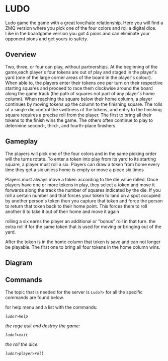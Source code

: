 # LUDO
Ludo game the game with a great love/hate relationship.
Here you will find a ZMQ version where you pick one of the four colors and roll a digital dice.
Like in the boardgame version you got 4 pions and can eliminate your opponent pions and get yours to safety.

## Overview 

Two, three, or four can play, without partnerships.
At the beginning of the game,each player's four tokens are out of play and staged in the player's yard
(one of the large corner areas of the board in the player's colour).
When able to, the players enter their tokens one per turn on their respective starting squares and proceed to race them clockwise around the board along the game track (the path of squares not part of any player's home column).
When reaching the square below their home column, a player continues by moving tokens up the column to the finishing square.
The rolls of a single die control the swiftness of the tokens, and entry to the finishing square requires a precise roll from the player.
The first to bring all their tokens to the finish wins the game.
The others often continue to play to determine second-, third-, and fourth-place finishers. 

## Gameplay

The players will pick one of the four colors and in the same picking order will the turns rotate.
To enter a token into play from its yard to its starting square, a player must roll a six. Players can draw a token from home every time they get a six unless home is empty or move a piece six times

Players must always move a token according to the die value rolled.
Once players have one or more tokens in play, they select a token and move it forwards along the track the number of squares indicated by the die.
If you roll a certain number and that forces your token to land on a spot occupied by another person's token then you capture that token and force the person to return that token back to their home point.
This forces them to roll another 6 to take it out of their home and move it again

rolling a six earns the player an additional or "bonus" roll in that turn.
the extra roll if for the same token that is used for moving or bringing out of the yard.

After the token is in the home column that token is save and can not longer be playable.
The first one to bring all four tokens in the home column wins.

## Diagram


## Commands 

The topic that is needed for the server is ``Ludo?>``
for all the specific commands are found below.  

for help menu and a list with the commands:

<pre><code><i>ludo?>help</code></pre>

the rage quit and destroy the game:

<pre><code><i>ludo?>exit</code></pre>

the roll the dice:

<pre><code><i>ludo?>player>roll</code></pre>





